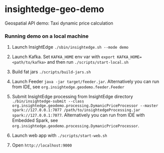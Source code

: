 # insightedge-geo-demo
Geospatial API demo: Taxi dynamic price calculation

### Running demo on a local machine

1. Launch InsightEdge `./sbin/insightedge.sh --mode demo`

2. Launch Kafka. Set `KAFKA_HOME` env var with `export KAFKA_HOME=<path/to/kafka>` and then run `./scripts/start-local.sh`

3. Build fat jars `./scripts/build-jars.sh`

3. Launch Feeder `java -jar target/feeder.jar`. Alternatively you can run from IDE, see `org.insightedge.geodemo.feeder.Feeder`

4. Submit InsightEdge processing from InsightEdge directory `./bin/insightedge-submit --class org.insightedge.geodemo.processing.DymanicPriceProcessor --master spark://127.0.0.1:7077 /path/to/insightedgeProcessing.jar spark://127.0.0.1:7077`. Alternatively you can run from IDE with Embedded Spark, see `org.insightedge.geodemo.processing.DymanicPriceProcessor`.

5. Launch web app with `./scripts/start-web.sh`

6. Open `http://localhost:9000`
